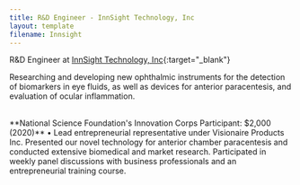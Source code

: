 ```yaml
---
title: R&D Engineer - InnSight Technology, Inc
layout: template
filename: Innsight
---
```


R&D Engineer at [InnSight Technology, Inc](https://www.innsightech.com/){:target="_blank"}

Researching and developing new ophthalmic instruments for the detection of biomarkers in eye fluids, as well as devices for 
anterior paracentesis, and evaluation of ocular inflammation.

<br>
**National Science Foundation's Innovation Corps Participant: $2,000 (2020)**
• Lead entrepreneurial representative under Visionaire Products Inc. Presented our novel technology
for anterior chamber paracentesis and conducted extensive biomedical and market research.
Participated in weekly panel discussions with business professionals and an entrepreneurial training
course.
